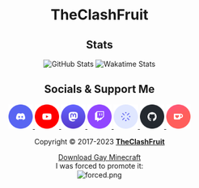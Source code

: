 <h1 align="center">TheClashFruit</h1>

<h2 align="center">Stats</h2>

<p align="center">
  <img alt="GitHub Stats" width="49%" src="https://github-readme-stats.vercel.app/api?username=TheClashFruit&show_icons=true&include_all_commits=true&count_private=true&show=[reviews,discussions_started,discussions_answered,prs_merged,prs_merged_percentage]&bg_color=00000000&text_color=0f766eb3&icon_color=0f766eb3&title_color=0f766e&border_color=0f766eb3">
  <img alt="Wakatime Stats" width="49%" src="https://github-readme-stats.vercel.app/api/wakatime?username=TheClashFruit&langs_count=8&show_icons=true&include_all_commits=true&count_private=true&bg_color=00000000&text_color=0f766eb3&icon_color=0f766eb3&title_color=0f766e&border_color=0f766eb3">
</p>

<h2 align="center">Socials & Support Me</h2>

<p align="center">
  <a href="https://discord.gg/CWEApqJ6rc">
    <img alt="Discord" src="https://raw.githubusercontent.com/TheClashFruit/TheClashFruit/main/social_icons/Discord%20-%20Circle.svg" height="48px">
  </a>
  <a href="https://youtube.com/@TheClashFruit">
    <img alt="YouTube" src="https://raw.githubusercontent.com/TheClashFruit/TheClashFruit/main/social_icons/YouTube%20-%20Circle.svg" height="48px">
  </a>
  <a href="https://mas.to/@TheClashFruit" rel="me">
    <img alt="YouTube" src="https://raw.githubusercontent.com/TheClashFruit/TheClashFruit/main/social_icons/Mastodon%20-%20Circle.svg" height="48px">
  </a>
  <a href="https://twitch.tv/TheClashFruit">
    <img alt="Twitch" src="https://raw.githubusercontent.com/TheClashFruit/TheClashFruit/main/social_icons/Twitch%20-%20Circle.svg" height="48px">
  </a>
  <a href="https://zleed.tv/@TheClashFruit">
    <img alt="Zleed" src="https://raw.githubusercontent.com/TheClashFruit/TheClashFruit/main/social_icons/Zleed%20-%20Circle.svg" height="48px">
  </a>
  <a href="https://github.com/sponsors/TheClashFruit">
    <img alt="Github Sponsors" src="https://raw.githubusercontent.com/TheClashFruit/TheClashFruit/main/social_icons/GitHub%20-%20Circle.svg" height="48px">
  </a>
  <a href="https://ko-fi.com/TheClashFruit">
    <img alt="Ko-Fi" src="https://raw.githubusercontent.com/TheClashFruit/TheClashFruit/main/social_icons/Ko-Fi%20-%20Circle.svg" height="48px">
  </a>
</p>

<p align="center">
  Copyright &copy; 2017-2023 <a href="https://bit.ly/3bgQPpC"><b>TheClashFruit</b></a>
</p>

<p align="center">
  <a href="https://modrinth.com/resourcepack/pridepack">Download Gay Minecraft</a> <br>
  I was forced to promote it: <br>

  <img align="center" alt="forced.png" src="https://github.com/TheClashFruit/TheClashFruit/assets/55049569/3a56f494-4e13-42d4-a1b5-64723c787c7f">
</p>
